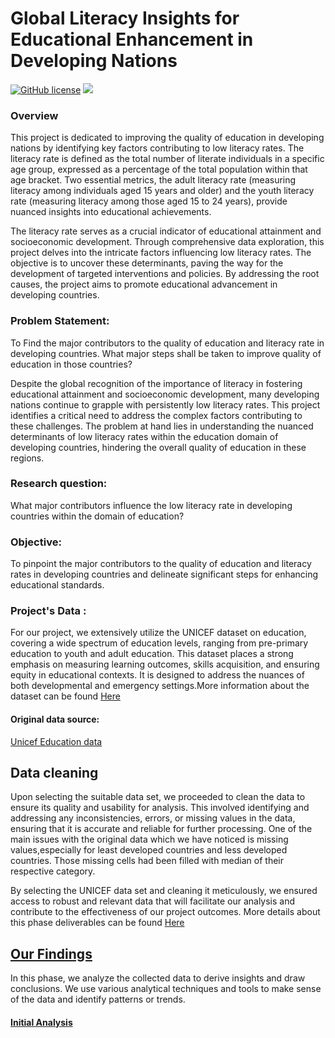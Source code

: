 # Global Literacy Insights for Educational Enhancement in Developing Nations

<a href="https://github.com/djeada/Data-Structures/blob/master/LICENSE"><img alt="GitHub license" src="https://img.shields.io/github/license/djeada/Data-Structures"></a>
<a href=""><img src="https://img.shields.io/badge/contributions-welcome-brightgreen.svg?style=flat"></a>

### Overview

This project is dedicated to improving the quality of education in developing nations by identifying key factors contributing to low literacy rates. The literacy rate is defined as the total number of literate individuals in a specific age group, expressed as a percentage of the total population within that age bracket. Two essential metrics, the adult literacy rate (measuring literacy among individuals aged 15 years and older) and the youth literacy rate (measuring literacy among those aged 15 to 24 years), provide nuanced insights into educational achievements.

The literacy rate serves as a crucial indicator of educational attainment and socioeconomic development. Through comprehensive data exploration, this project delves into the intricate factors influencing low literacy rates. The objective is to uncover these determinants, paving the way for the development of targeted interventions and policies. By addressing the root causes, the project aims to promote educational advancement in developing countries.

### Problem Statement:


To Find the major contributors to the quality of education and literacy rate in developing countries. What major steps shall be taken to improve quality of education in those countries?

Despite the global recognition of the importance of literacy in fostering educational attainment and socioeconomic development, many developing nations continue to grapple with persistently low literacy rates. This project identifies a critical need to address the complex factors contributing to these challenges. The problem at hand lies in understanding the nuanced determinants of low literacy rates within the education domain of developing countries, hindering the overall quality of education in these regions.

### Research question:


What major contributors influence the low literacy rate in developing countries within the domain of education?

### Objective:

To pinpoint the major contributors to the quality of education and literacy rates in developing countries and delineate significant steps for enhancing educational standards.

### Project's Data :

For our project, we extensively utilize the UNICEF dataset on education, covering a wide spectrum of education levels, ranging from pre-primary education to youth and adult education. This dataset places a strong emphasis on measuring learning outcomes, skills acquisition, and ensuring equity in educational contexts. It is designed to address the nuances of both developmental and emergency settings.More information about the dataset can be found
<a href="https://github.com/MIT-Emerging-Talent/2024-group-08-cdsp/tree/main/education_dataset" target="_blank">Here</a>

#### Original data source:
<a href="https://data.unicef.org/topic/education/overview/" target="_blank">Unicef Education data</a>

## Data cleaning 

Upon selecting the suitable data set, we proceeded to clean the data to ensure its quality and usability for analysis. This involved identifying and addressing any inconsistencies, errors, or missing values in the data, ensuring that it is accurate and reliable for further processing. One of the main issues with the original data which we have noticed is missing values,especially for least developed countries and less developed countries. Those missing cells had been filled with median of their respective category.

By selecting the UNICEF data set and cleaning it meticulously, we ensured access to robust and relevant data that will facilitate our analysis and contribute to the effectiveness of our project outcomes. More details about this phase deliverables can be found <a href="2024-group-05-08-cdsp\data_cleaning" target="_blank">Here</a>


<h2><a href="./milestone/milestone-3/Analysis_of_Education_in_Developing_Countries.ipynb">Our Findings</a></h2>
In this phase, we analyze the collected data to derive insights and draw conclusions. We use various analytical techniques and tools to make sense of the data and identify patterns or trends.
<h4><a href="./milestone/milestone-2/literacy_rate.ipynb">Initial Analysis</a></h4>

